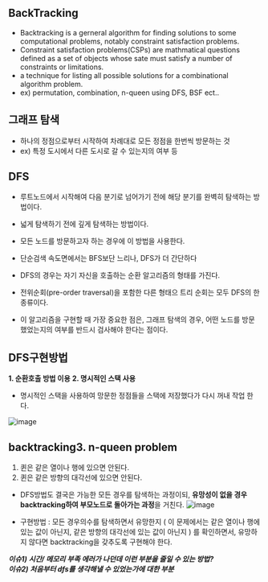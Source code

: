 ## BackTracking
- Backtracking is a gerneral algorithm for finding solutions to some computational problems, notably constraint satisfaction problems.
- Constraint satisfaction problems(CSPs) are mathmatical questions defined as a set of objects whose sate must satisfy a number of constraints or limitations.
- a technique for listing all possible solutions for a combinational algorithm problem. 
- ex) permutation, combination, n-queen using DFS, BSF ect.. 

## 그래프 탐색
- 하나의 정점으로부터 시작하여 차례대로 모든 정점을 한번씩 방문하는 것
- ex) 특정 도시에서 다른 도시로 갈 수 있는지의 여부 등 

## DFS
- 루트노드에서 시작해여 다음 분기로 넘어가기 전에 해당 분기를 완벽히 
탐색하는 방법이다. 
- 넓게 탐색하기 전에 깊게 탐색하는 방법이다. 
- 모든 노드를 방문하고자 하는 경우에 이 방법을 사용한다. 
- 단순검색 속도면에서는 BFS보단 느리나, DFS가 더 간단하다


- DFS의 경우는 자기 자신을 호출하는 순환 알고리즘의 형태를 가진다. 
- 전위순회(pre-order traversal)을 포함한 다른 형태으 트리 순회는 모두
DFS의 한 종류이다. 
- 이 알고리즘을 구현할 때 가장 중요한 점은, 그래프 탐색의 경우, 어떤 노드를 
방문했었는지의 여부를 반드시 검사해야 한다는 점이다. 

## DFS구현방법
**1. 순환호출 방법 이용**
**2. 명시적인 스택 사용**
- 명시적인 스택을 사용하여 망문한 정점들을 스택에 저장했다가 다시 꺼내 작업
한다. 

![image](https://user-images.githubusercontent.com/49298791/87229415-b67ea600-c3e2-11ea-8f04-2c1746a38257.png)


## backtracking3. n-queen problem
1. 퀸은 같은 열이나 행에 있으면 안된다. 
2. 퀸은 같은 방향의 대각선에 있으면 안된다. 

- DFS방법도 결국은 가능한 모든 경우를 탐색하는 과정이되, 
**유망성이 없을 경우 backtracking하여 부모노드로 돌아가는 과정**을 거친다.
![image](https://user-images.githubusercontent.com/49298791/87240451-b61ef300-c454-11ea-90f1-bdabf447a84a.png)

- 구현방법 : 모든 경우의수를 탐색하면서 유망한지 ( 이 문제에서는
같은 열이나 행에 있는 값이 아닌지, 같은 방향의 대각선에 있는 값이 아닌지 )
를 확인하면서, 유망하지 않다면 backtracking을 갖추도록 구현해야 한다. 

***이슈1) 시간/ 메모리 부족 에러가 나던데 이런 부분을 줄일 수 있는 방법?*** <br>
***이슈2) 처음부터 dfs를 생각해낼 수 있었는가에 대한 부분***
